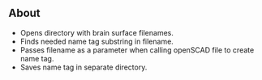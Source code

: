 ## About
- Opens directory with brain surface filenames.
- Finds needed name tag substring in filename.
- Passes filename as a parameter when calling openSCAD file to create name tag.
- Saves name tag in separate directory.
